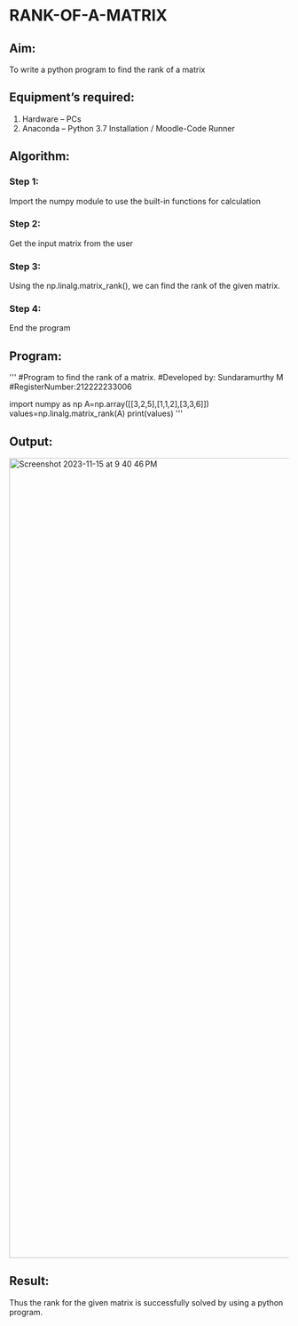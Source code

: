 # RANK-OF-A-MATRIX
## Aim:
To write a python program to find the rank of a matrix
## Equipment’s required:
1. 	Hardware – PCs
2. 	Anaconda – Python 3.7 Installation / Moodle-Code Runner
## Algorithm:
### Step 1: 
Import the numpy module to use the built-in functions for calculation
### Step 2: 
Get the input matrix from the user
### Step 3: 
Using the np.linalg.matrix_rank(), we can find the rank of the given matrix.
### Step 4: 
End the program
## Program:
'''
#Program to find the rank of a matrix.
#Developed by: Sundaramurthy M 
#RegisterNumber:212222233006

import numpy as np
A=np.array([[3,2,5],[1,1,2],[3,3,6]])
values=np.linalg.matrix_rank(A)
print(values)
'''

## Output:
<img width="1440" alt="Screenshot 2023-11-15 at 9 40 46 PM" src="https://github.com/Murthy46/RANK-OF-A-MATRIX/assets/145112768/0fa821c9-683d-44e6-9af8-a7e8c3f1b2a5">

## Result:
Thus the rank for the given matrix is successfully solved by  using a python program.

